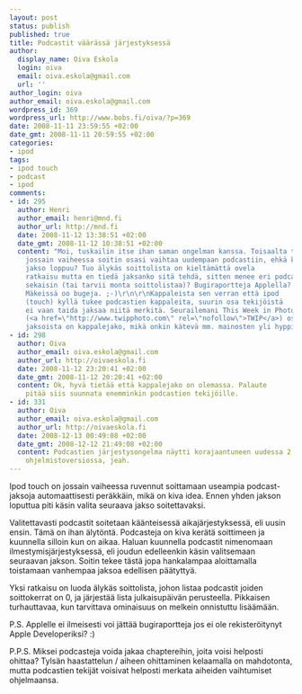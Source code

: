 ```yaml
---
layout: post
status: publish
published: true
title: Podcastit väärässä järjestyksessä
author:
  display_name: Oiva Eskola
  login: oiva
  email: oiva.eskola@gmail.com
  url: ''
author_login: oiva
author_email: oiva.eskola@gmail.com
wordpress_id: 369
wordpress_url: http://www.bobs.fi/oiva/?p=369
date: 2008-11-11 23:59:55 +02:00
date_gmt: 2008-11-11 20:59:55 +02:00
categories:
- ipod
tags:
- ipod touch
- podcast
- ipod
comments:
- id: 295
  author: Henri
  author_email: henri@mnd.fi
  author_url: http://mnd.fi
  date: 2008-11-12 13:38:51 +02:00
  date_gmt: 2008-11-12 10:38:51 +02:00
  content: "Moi, tuskailin itse ihan saman ongelman kanssa. Toisaalta tuntui että
    jossain vaiheessa soitin osasi vaihtaa uudempaan podcastiin, ehkä kun vanhin
    jakso loppuu? Tuo älykäs soittolista on kieltämättä ovela
    ratkaisu mutta en tiedä jaksanko sitä tehdä, sitten menee eri podcastit
    sekaisin (tai tarvii monta soittolistaa)? Bugiraportteja Applella? Eihän
    Mäkeissä oo bugeja. ;-)\r\n\r\nKappaleista sen verran että ipod
    (touch) kyllä tukee podcastien kappaleita, suurin osa tekijöistä
    ei vaan taida jaksaa niitä merkitä. Seurailemani This Week in Photographyn
    (<a href=\"http://www.twipphoto.com\" rel=\"nofollow\">TWIP</a>) osassa
    jaksoista on kappalejako, mikä onkin kätevä mm. mainosten yli hyppimiseen."
- id: 298
  author: Oiva
  author_email: oiva.eskola@gmail.com
  author_url: http://oivaeskola.fi
  date: 2008-11-12 23:20:41 +02:00
  date_gmt: 2008-11-12 20:20:41 +02:00
  content: Ok, hyvä tietää että kappalejako on olemassa. Palaute
    pitää siis suunnata enemminkin podcastien tekijöille.
- id: 331
  author: Oiva
  author_email: oiva.eskola@gmail.com
  author_url: http://oivaeskola.fi
  date: 2008-12-13 00:49:08 +02:00
  date_gmt: 2008-12-12 21:49:08 +02:00
  content: Podcastien järjestysongelma näytti korajaantuneen uudessa 2.2
    ohjelmistoversiossa, jeah.
---
```

<p>Ipod touch on jossain vaiheessa ruvennut soittamaan useampia podcast-jaksoja automaattisesti peräkkäin, mikä on kiva idea. Ennen yhden jakson loputtua piti käsin valita seuraava jakso soitettavaksi.</p>
<p>Valitettavasti podcastit soitetaan käänteisessä aikajärjestyksessä, eli uusin ensin. Tämä on ihan älytöntä. Podcasteja on kiva kerätä soittimeen ja kuunnella silloin kun on aikaa. Haluan kuunnella podcastit nimenomaan ilmestymisjärjestyksessä, eli joudun edelleenkin käsin valitsemaan seuraavan jakson. Soitin tekee tästä jopa hankalampaa aloittamalla toistamaan vanhempaa jaksoa edellisen päätyttyä.</p>
<p>Yksi ratkaisu on luoda älykäs soittolista, johon listaa podcastit joiden soittokerrat on 0, ja järjestää lista julkaisupäivän perusteella. Pikkaisen turhauttavaa, kun tarvittava ominaisuus on melkein onnistuttu lisäämään.</p>
<p>P.S. Applelle ei ilmeisesti voi jättää bugiraportteja jos ei ole rekisteröitynyt Apple Developeriksi? :)</p>
<p>P.P.S. Miksei podcasteja voida jakaa chaptereihin, joita voisi helposti ohittaa? Tylsän haastattelun / aiheen ohittaminen kelaamalla on mahdotonta, mutta podcastien tekijät voisivat helposti merkata aiheiden vaihtumiset ohjelmaansa.</p>
